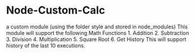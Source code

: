 # Node-Custom-Calc
a custom module (using the folder style and stored in node_modules)  This module will support the following Math Functions  1. Addition 2. Subtraction 3. Division 4. Multiplication 5. Square Root 6. Get History  This will support history of the last 10 executions. 
